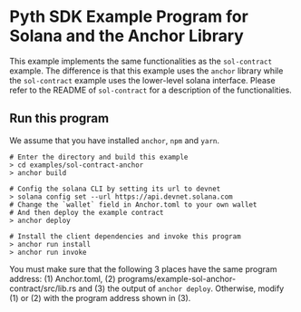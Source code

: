 # Pyth SDK Example Program for Solana and the Anchor Library

This example implements the same functionalities as the `sol-contract` example.
The difference is that this example uses the `anchor` library while the `sol-contract` example uses the lower-level solana interface.
Please refer to the README of `sol-contract` for a description of the functionalities.

## Run this program
We assume that you have installed `anchor`, `npm` and `yarn`.

```shell
# Enter the directory and build this example
> cd examples/sol-contract-anchor
> anchor build

# Config the solana CLI by setting its url to devnet
> solana config set --url https://api.devnet.solana.com
# Change the `wallet` field in Anchor.toml to your own wallet
# And then deploy the example contract
> anchor deploy

# Install the client dependencies and invoke this program
> anchor run install
> anchor run invoke
```

You must make sure that the following 3 places have the same program address: (1) Anchor.toml, (2) programs/example-sol-anchor-contract/src/lib.rs and (3) the output of `anchor deploy`.
Otherwise, modify (1) or (2) with the program address shown in (3).
